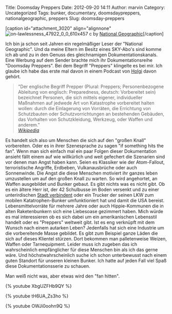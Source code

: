 Title: Doomsday Preppers
Date: 2012-09-20 14:11
Author: marvin
Category: Uncategorized
Tags: bunker, documentary, doomsdaypreppers, nationalgeographic, preppers
Slug: doomsday-preppers

[caption id="attachment\_3020" align="alignnone"
![on-lawlessness_47922_0_0_610x457]({filename}/images/on-lawlessness_47922_0_0_610x457.jpg)
c by [National
Geographic](http://channel.nationalgeographic.com/channel/doomsday-preppers/galleries/most-memorable-prepper-quotes/at/on-lawlessness-47922/)[/caption]

Ich bin ja schon seit Jahren ein regelmäßiger Leser der "National
Geographic". Und da meine Eltern im Besitz eines SKY-Abo's sind komme
ich ab und zu in den Genuss des gleichnamigen Dokumentationskanals. Eine
Werbung auf dem Sender brachte mich ihr Dokumentationsreihe "Doomsday
Preppers". Bei dem Begriff "Preppers" klingelte es bei mir. Ich glaube
ich habe das erste mal davon in einem Podcast von
[Holgi](http://wrint.de) davon gehört.

> "Der englische Begriff Prepper (Plural: Preppers; Personenbezogene
> Ableitung von englisch: Preparedness, deutsch: Vorbereitet sein)
> bezeichnet Personen, die sich mittels eigener, individueller Maßnahmen
> auf jedwede Art von Katastrophe vorbereitet halten wollen: durch die
> Einlagerung von Vorräten, die Errichtung von Schutzbauten oder
> Schutzvorrichtungen an bestehenden Gebäuden, das Vorhalten von
> Schutzkleidung, Werkzeug, oder Waffen und anderem."  
>  <cite>[Wikipedia](http://de.wikipedia.org/wiki/Prepper)</cite>

Es handelt sich also um Menschen die sich auf den "großen Knall"
vorbereiten. Oder es in ihrer Szenesprache zu sagen "if something hits
the fan". Wenn man sich einfach mal ein paar Folgen dieser Dokumentation
ansieht fällt einem auf wie willkürlich und weit gefechert die Szenarien
sind vor denen man Angst haben kann. Seien es Klassiker wie der
Atom-Fallout, terroristische Angriffe, Erdbeben, Vulkanausbrüche oder
auch Sonnenwinde. Die Angst die diese Menschen motiviert ihr ganzes
leben umzustellen um auf den großen Knall zu warten. So wird angehortet,
an Waffen ausgebildet und Bunker gebaut. Es gibt nichts was es nicht
gibt. Ob es ein ältere Herr ist, der 42 Schulbusse im Boden versenkt und
zu einer unterirdischen [Stadt
verbindent](http://en.wikipedia.org/wiki/Ark_Two_Shelter) oder ein
Trucker der seinen LKW zum mobilen Katatrophen-Bunker umfunktioniert hat
und damit die USA bereist. Lebensmittelvorräte für mehrere Jahre oder
auch Hippie-Kommunen die in alten Raketenbunkern sich eine Liebesoase
gezimmert haben. Mich würde es mal interessieren ob es sich dabei um ein
amerikanischen Lebensstil handelt oder es "Preppers" weltweit gibt. Ist
es eng verknüpft mit dem Wunsch nach einem autarken Leben? Jedenfalls
hat sich eine Industrie um die vorbereitende Masse gebildet. Es gibt zum
Beispiel ganze Läden die sich auf dieses Klientel stürzen. Dort bekommen
man palletenweise Weizen, Waffen oder Tarnequipment. Leider muss ich
zugeben das ich wahrscheinlich empfänglicher für diese Menschen bin als
ich das gerne wäre. Und höchstwahrscheinlich suche ich schon
unterbewusst nach einem guten Standort für unseren kleinen Bunker. Ich
hatte auf jeden Fall viel Spaß diese Dokumentationsserie zu schauen.

Man weiß nicht was, aber etwas wird den "fan hitten".

{% youtube XbgUZFHb9QY %}

{% youtube tH6UA_Zs3ho %}

{% youtube OWJi0oohn9Q %}

